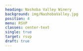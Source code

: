 ```yaml
---
heading: Nashoba Valley Winery
background: img/NashobaValley.jpg
position: 4
menu: RSVP
classes: center-text
single: true
target: rsvp
draft: true
---
```


<script type="text/javascript" src="https://app.rsvpify.com/embed/500067994"></script><script type="text/javascript" src="https://app.rsvpify.com/js/iframeResizer.min.js"></script><script type="text/javascript">iFrameResize({autoResize: true,heightCalculationMethod: 'max',enablePublicMethods: true}, "#RSVPifyIFrame");</script>
